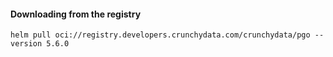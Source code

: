 #### Downloading from the registry
```hcl
helm pull oci://registry.developers.crunchydata.com/crunchydata/pgo --version 5.6.0
```